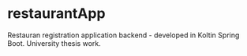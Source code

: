 # restaurantApp
Restauran registration application backend - developed in Koltin Spring Boot. University thesis work.
